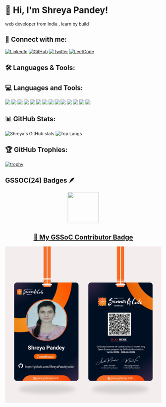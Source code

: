 # 👋 Hi, I'm Shreya Pandey! 
web developer from India , learn by build

## 🚀 Connect with me:
[![LinkedIn](https://img.shields.io/badge/LinkedIn-blue?style=flat&logo=linkedin)](https://www.linkedin.com/in/shreya-pandey-761779283/)
[![GitHub](https://img.shields.io/badge/GitHub-black?style=flat&logo=github)](https://github.com/ShreyaPandeycode)
[![Twitter](https://img.shields.io/badge/Twitter-blue?style=flat&logo=twitter)](https://x.com/Sunil030267)
[![LeetCode](https://img.shields.io/badge/LeetCode-orange?style=flat&logo=leetcode)](https://leetcode.com/neelampandey2708/)

## 🛠️ Languages & Tools:
## 💻 Languages and Tools:

<p align="left">
  <img src="https://img.shields.io/badge/C-00599C?style=for-the-badge&logo=c&logoColor=white"/>
  <img src="https://img.shields.io/badge/C++-00599C?style=for-the-badge&logo=c%2B%2B&logoColor=white"/>
  <img src="https://img.shields.io/badge/Java-ED8B00?style=for-the-badge&logo=java&logoColor=white"/>
  <img src="https://img.shields.io/badge/HTML5-E34F26?style=for-the-badge&logo=html5&logoColor=white"/>
  <img src="https://img.shields.io/badge/CSS3-1572B6?style=for-the-badge&logo=css3&logoColor=white"/>
  <img src="https://img.shields.io/badge/JavaScript-F7DF1E?style=for-the-badge&logo=javascript&logoColor=black"/>
  <img src="https://img.shields.io/badge/React-20232A?style=for-the-badge&logo=react&logoColor=61DAFB"/>
  <img src="https://img.shields.io/badge/Node.js-339933?style=for-the-badge&logo=nodedotjs&logoColor=white"/>
  <img src="https://img.shields.io/badge/Express.js-000000?style=for-the-badge&logo=express&logoColor=white"/>
  <img src="https://img.shields.io/badge/MongoDB-47A248?style=for-the-badge&logo=mongodb&logoColor=white"/>
  <img src="https://img.shields.io/badge/MySQL-00758F?style=for-the-badge&logo=mysql&logoColor=white"/>
  <img src="https://img.shields.io/badge/Bootstrap-563D7C?style=for-the-badge&logo=bootstrap&logoColor=white"/>
  <img src="https://img.shields.io/badge/Tailwind_CSS-38B2AC?style=for-the-badge&logo=tailwind-css&logoColor=white"/>
  <img src="https://img.shields.io/badge/Git-F05032?style=for-the-badge&logo=git&logoColor=white"/>
</p>

## 📊 GitHub Stats:
![Shreya's GitHub stats](https://github-readme-stats.vercel.app/api?username=ShreyaPandeycode&show_icons=true&theme=radical)
![Top Langs](https://github-readme-stats.vercel.app/api/top-langs/?username=ShreyaPandeycode&layout=compact&theme=radical)

## 🏆 GitHub Trophies:
[![trophy](https://github-profile-trophy.vercel.app/?username=ShreyaPandeycode&theme=darkhub&column=7)](https://github.com/ryo-ma/github-profile-trophy)


## GSSOC(24) Badges 🪶
<div style='display:flex; align-items:center; gap: 10px;' align='center'><a href="https://gssoc.girlscript.tech/leaderboard">
<img src="https://raw.githubusercontent.com/GSSoC24/Postman-Challenge/main/docs/assets/Postman%20White.png" width="100px" height="100px" />

## 📛 My GSSoC Contributor Badge

![Shreya Pandey - GSSoC ID](https://github.com/ShreyaPandeycode/ShreyaPandeycode/blob/main/GSSOC%20contributer%20badge.png?raw=true)

 
</div>

<!---
ShreyaPandeycode/ShreyaPandeycode is a ✨ special ✨ repository because its `README.md` (this file) appears on your GitHub profile.
You can click the Preview link to take a look at your changes.
--->
